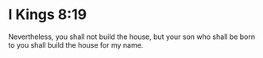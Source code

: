 # I Kings 8:19

Nevertheless, you shall not build the house, but your son who shall be born to you shall build the house for my name.
